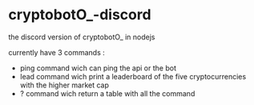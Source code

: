 # cryptobotO_-discord
the discord version of cryptobotO_ in nodejs

currently have 3 commands :

- ping command wich can ping the api or the bot
- lead command wich print a leaderboard of the five cryptocurrencies with the higher market cap
- ? command wich return a table with all the command
